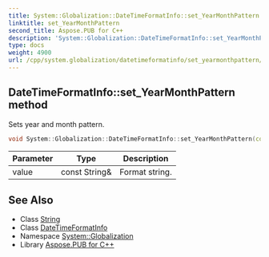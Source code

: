 ```yaml
---
title: System::Globalization::DateTimeFormatInfo::set_YearMonthPattern method
linktitle: set_YearMonthPattern
second_title: Aspose.PUB for C++
description: 'System::Globalization::DateTimeFormatInfo::set_YearMonthPattern method. Sets year and month pattern in C++.'
type: docs
weight: 4900
url: /cpp/system.globalization/datetimeformatinfo/set_yearmonthpattern/
---
```

## DateTimeFormatInfo::set_YearMonthPattern method


Sets year and month pattern.

```cpp
void System::Globalization::DateTimeFormatInfo::set_YearMonthPattern(const String &value)
```


| Parameter | Type | Description |
| --- | --- | --- |
| value | const String\& | Format string. |

## See Also

* Class [String](../../../system/string/)
* Class [DateTimeFormatInfo](../)
* Namespace [System::Globalization](../../)
* Library [Aspose.PUB for C++](../../../)
